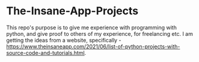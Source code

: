 # The-Insane-App-Projects
This repo's purpose is to give me  experience with programming with python, and give proof to others of my experience, for freelancing etc. I am getting the ideas from a website, specifically - https://www.theinsaneapp.com/2021/06/list-of-python-projects-with-source-code-and-tutorials.html.
